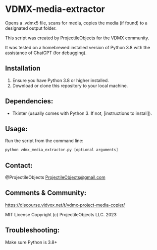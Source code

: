 # VDMX-media-extractor

Opens a .vdmx5 file, scans for media, copies the media (if found) to a designated output folder.

This script was created by ProjectileObjects for the VDMX community.  

It was tested on a homebrewed installed version of Python 3.8 with the assistance of ChatGPT (for debugging).

## Installation

1. Ensure you have Python 3.8 or higher installed.
2. Download or clone this repository to your local machine.

## Dependencies:

- Tkinter (usually comes with Python 3. If not, [instructions to install]).

## Usage:

Run the script from the command line:

```bash
python vdmx_media_extractor.py [optional arguments]
```

## Contact:

@ProjectileObjects 
ProjectileObjects@gmail.com

## Comments & Community:

https://discourse.vidvox.net/t/vdmx-project-media-copier/

MIT License Copyright (c) ProjectileObjects LLC. 2023

## Troubleshooting:

Make sure Python is 3.8+ 
